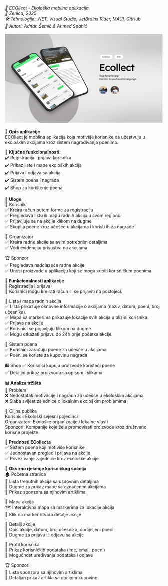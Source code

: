 _📌 ECOllect - Ekološka mobilna aplikacija  
📍 Zenica, 2025  
🛠 Tehnologije: .NET, Visual Studio, JetBrains Rider, MAUI, GitHub  
👥 Autori: Adnan Šemić & Ahmed Spahić_<br><br>
![ECollect aplikacija](Resources/Images/advertisement.png) <br><br>
**📖 Opis aplikacije**  
ECOllect je mobilna aplikacija koja motiviše korisnike da učestvuju u ekološkim akcijama kroz sistem nagrađivanja poenima.

**🔹 Ključne funkcionalnosti:**  
✔️ Registracija i prijava korisnika  
✔️ Prikaz liste i mape ekoloških akcija  
✔️ Prijava i odjava sa akcija  
✔️ Sistem poena i nagrada  
✔️ Shop za korištenje poena

**👥 Uloge**  
👤 Korisnik  
✅ Kreira račun putem forme za registraciju  
✅ Pregledava listu ili mapu radnih akcija u svom regionu  
✅ Prijavljuje se na akcije klikom na dugme  
✅ Skuplja poene kroz učešće u akcijama i koristi ih za nagrade

📌 Organizator  
✅ Kreira radne akcije sa svim potrebnim detaljima  
✅ Vodi evidenciju prisustva na akcijama

🏆 Sponzor  
✅ Pregledava nadolazeće radne akcije  
✅ Unosi proizvode u aplikaciju koji se mogu kupiti korisničkim poenima

**🚀 Funkcionalnosti aplikacije**  
🔑 Registracija i prijava  
📌 Korisnici mogu kreirati račun ili se prijaviti na postojeći.

📅 Lista i mapa radnih akcija  
✅ Lista prikazuje osnovne informacije o akcijama (naziv, datum, poeni, broj učesnika).  
✅ Mapa sa markerima prikazuje lokacije svih akcija u blizini korisnika.  
✅ Prijava na akcije  
✅ Korisnici se prijavljuju klikom na dugme  
✅ Mogu otkazati prijavu do 24h prije početka akcije

🏅 Sistem poena  
✅ Korisnici zarađuju poene za učešće u akcijama  
✅ Poeni se koriste za kupovinu nagrada

🛍️ Shop
✅ Korisnici kupuju proizvode koristeći poene  
✅ Detaljni prikaz proizvoda sa opisom i slikama

**📊 Analiza tržišta**  
🚨 Problem  
❌ Nedostatak motivacije i nagrada za učešće u ekološkim akcijama  
❌ Slaba svijest zajednice o lokalnim ekološkim problemima

🎯 Ciljna publika  
Korisnici: Ekološki svjesni pojedinci  
Organizatori: Ekološke organizacije i lokalne vlasti  
Sponzori: Kompanije koje žele promovisati proizvode kroz društveno korisne projekte

**🎯 Prednosti ECollecta**  
✅ Sistem poena koji motiviše korisnike  
✅ Jednostavan pregled i prijava na akcije  
✅ Povezivanje zajednice kroz ekološke akcije

**🎨 Okvirno rješenje korisničkog sučelja**  
🏠 Početna stranica  
📌 Lista trenutnih akcija sa osnovnim detaljima  
📌 Dugme za prikaz mape sa označenim akcijama  
📌 Prikaz sponzora sa njihovim artiklima

📍 Mapa akcija  
🗺️ Interaktivna mapa sa markerima za lokacije akcija  
📌 Klik na marker otvara detalje akcije

📃 Detalji akcije  
📌 Opis akcije, datum, broj učesnika, dodijeljeni poeni  
📌 Dugme za prijavu ili odjavu sa akcije

👤 Profil korisnika  
📌 Prikaz korisničkih podataka (ime, email, poeni)  
📌 Mogućnost uređivanja podataka i odjave

🏆 Sponzori  
📌 Lista sponzora sa njihovim artiklima  
📌 Detaljan prikaz artikla sa opcijom kupovine
